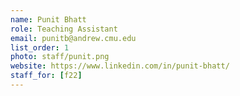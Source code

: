 ```yaml
---
name: Punit Bhatt
role: Teaching Assistant
email: punitb@andrew.cmu.edu
list_order: 1
photo: staff/punit.png
website: https://www.linkedin.com/in/punit-bhatt/
staff_for: [f22]
---
```


